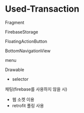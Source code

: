 # Used-Transaction

Fragment

FirebaseStorage

FloatingActionButton

BottomNavigationView

menu

Drawable
- selector

채팅(firebase를 사용하지 않을 시)
- 웹 소켓 이용
- retrofit 풀링 사용
